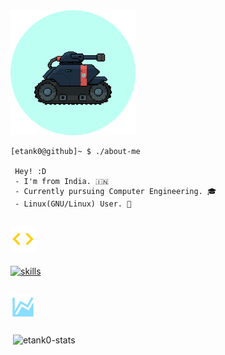 
<img src="https://github.com/etank0/etank0/blob/main/circle-gif.gif" height=200 width=200 alt="etank0-gif">
<br>

```
[etank0@github]~ $ ./about-me

 Hey! :D
 - I'm from India. 🇮🇳
 - Currently pursuing Computer Engineering. 🎓
 - Linux(GNU/Linux) User. 🐧
```

## <img src="https://github.com/etank0/etank0/blob/main/images/code-tags.svg" width ="40"> 
<p align="left">
<a href="https://skillicons.dev">
    <img src="https://skillicons.dev/icons?i=neovim,vscode,haskell,rust,python,cpp,javascript,typescript,react,nodejs,express,mongodb,postgres,mysql&perline=7"  height="70" alt="skills">
</a>
</p>

## <img src="https://github.com/etank0/etank0/blob/main/images/chart-areaspline.svg" width ="40"> 
<p>&nbsp;<img align="center" src="https://github-readme-stats.vercel.app/api?username=etank0&show_icons=true&locale=en&theme=github_dark_dimmed" alt="etank0-stats" /></p>
